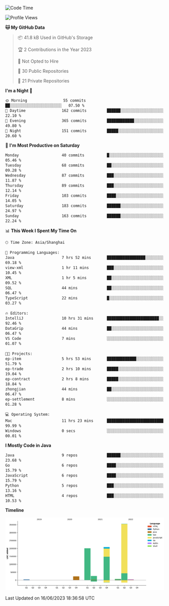 <!--START_SECTION:waka-->
![Code Time](http://img.shields.io/badge/Code%20Time-1%2C879%20hrs%2057%20mins-blue)

![Profile Views](http://img.shields.io/badge/Profile%20Views-0-blue)

**🐱 My GitHub Data** 

> 📦 41.8 kB Used in GitHub's Storage 
 > 
> 🏆 2 Contributions in the Year 2023
 > 
> 🚫 Not Opted to Hire
 > 
> 📜 30 Public Repositories 
 > 
> 🔑 21 Private Repositories 
 > 
**I'm a Night 🦉** 

```text
🌞 Morning                55 commits          ██░░░░░░░░░░░░░░░░░░░░░░░   07.50 % 
🌆 Daytime                162 commits         ██████░░░░░░░░░░░░░░░░░░░   22.10 % 
🌃 Evening                365 commits         ████████████░░░░░░░░░░░░░   49.80 % 
🌙 Night                  151 commits         █████░░░░░░░░░░░░░░░░░░░░   20.60 % 
```
📅 **I'm Most Productive on Saturday** 

```text
Monday                   40 commits          █░░░░░░░░░░░░░░░░░░░░░░░░   05.46 % 
Tuesday                  68 commits          ██░░░░░░░░░░░░░░░░░░░░░░░   09.28 % 
Wednesday                87 commits          ███░░░░░░░░░░░░░░░░░░░░░░   11.87 % 
Thursday                 89 commits          ███░░░░░░░░░░░░░░░░░░░░░░   12.14 % 
Friday                   103 commits         ████░░░░░░░░░░░░░░░░░░░░░   14.05 % 
Saturday                 183 commits         ██████░░░░░░░░░░░░░░░░░░░   24.97 % 
Sunday                   163 commits         ██████░░░░░░░░░░░░░░░░░░░   22.24 % 
```


📊 **This Week I Spent My Time On** 

```text
🕑︎ Time Zone: Asia/Shanghai

💬 Programming Languages: 
Java                     7 hrs 52 mins       █████████████████░░░░░░░░   69.18 % 
view-xml                 1 hr 11 mins        ███░░░░░░░░░░░░░░░░░░░░░░   10.45 % 
XML                      1 hr 5 mins         ██░░░░░░░░░░░░░░░░░░░░░░░   09.52 % 
SQL                      44 mins             ██░░░░░░░░░░░░░░░░░░░░░░░   06.47 % 
TypeScript               22 mins             █░░░░░░░░░░░░░░░░░░░░░░░░   03.27 % 

🔥 Editors: 
IntelliJ                 10 hrs 31 mins      ███████████████████████░░   92.46 % 
DataGrip                 44 mins             ██░░░░░░░░░░░░░░░░░░░░░░░   06.47 % 
VS Code                  7 mins              ░░░░░░░░░░░░░░░░░░░░░░░░░   01.07 % 

🐱‍💻 Projects: 
ep-item                  5 hrs 53 mins       █████████████░░░░░░░░░░░░   51.79 % 
ep-trade                 2 hrs 10 mins       █████░░░░░░░░░░░░░░░░░░░░   19.04 % 
ep-contract              2 hrs 8 mins        █████░░░░░░░░░░░░░░░░░░░░   18.84 % 
zhongjian                44 mins             ██░░░░░░░░░░░░░░░░░░░░░░░   06.47 % 
ep-settlement            8 mins              ░░░░░░░░░░░░░░░░░░░░░░░░░   01.28 % 

💻 Operating System: 
Mac                      11 hrs 23 mins      █████████████████████████   99.99 % 
Windows                  0 secs              ░░░░░░░░░░░░░░░░░░░░░░░░░   00.01 % 
```

**I Mostly Code in Java** 

```text
Java                     9 repos             ██████░░░░░░░░░░░░░░░░░░░   23.68 % 
Go                       6 repos             ████░░░░░░░░░░░░░░░░░░░░░   15.79 % 
JavaScript               6 repos             ████░░░░░░░░░░░░░░░░░░░░░   15.79 % 
Python                   5 repos             ███░░░░░░░░░░░░░░░░░░░░░░   13.16 % 
HTML                     4 repos             ███░░░░░░░░░░░░░░░░░░░░░░   10.53 % 
```



**Timeline**

![Lines of Code chart](https://raw.githubusercontent.com/youtiaoguagua/youtiaoguagua/master/assets/bar_graph.png)


 Last Updated on 16/06/2023 18:36:58 UTC
<!--END_SECTION:waka-->